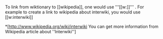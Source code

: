 To link from wiktionary to [[wikipedia]], one would use '''<nowiki>[[w:]]</nowiki>''' . For example to create a link to  wikipedia about interwiki, you would use <nowiki>[[w:interwiki]]</nowiki>

*[http://www.wikipedia.org/wiki/interwiki You can get more information from Wikipedia article about ''Interwiki'']